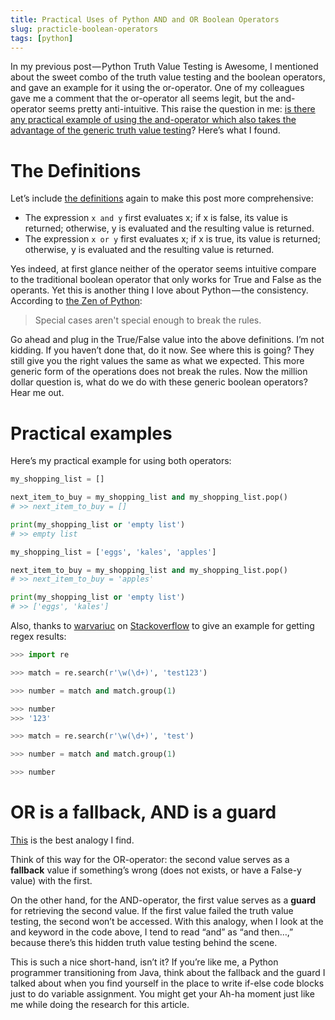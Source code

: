 ```yaml
---
title: Practical Uses of Python AND and OR Boolean Operators
slug: practicle-boolean-operators
tags: [python]
---
```


In my previous post — Python Truth Value Testing is Awesome, 
I mentioned about the sweet combo of the truth value testing and the boolean operators,
and gave an example for it using the or-operator. One of my colleagues gave me a comment
that the or-operator all seems legit, but the and-operator seems pretty anti-intuitive.
This raise the question in me: [is there any practical example of using the and-operator
which also takes the advantage of the generic truth value testing](http://stackoverflow.com/questions/35657101/practical-examples-of-python-and-operator)?
Here’s what I found.

<!-- more -->

# The Definitions

Let’s include [the definitions](https://docs.python.org/3.5/reference/expressions.html#boolean-operations)
again to make this post more comprehensive:

* The expression `x and y` first evaluates x; if x is false, its value is returned; otherwise, y is evaluated and the resulting value is returned.
* The expression `x or y` first evaluates x; if x is true, its value is returned; otherwise, y is evaluated and the resulting value is returned.

Yes indeed, at first glance neither of the operator seems intuitive compare to the
traditional boolean operator that only works for True and False as the operants.
Yet this is another thing I love about Python — the consistency. According to
[the Zen of Python](https://www.python.org/dev/peps/pep-0020/):

> Special cases aren't special enough to break the rules.

Go ahead and plug in the True/False value into the above definitions. I’m not kidding.
If you haven’t done that, do it now. See where this is going? They still give you the
right values the same as what we expected. This more generic form of the operations does
not break the rules. Now the million dollar question is, what do we do with these generic
boolean operators? Hear me out.

# Practical examples

Here’s my practical example for using both operators:

```python
my_shopping_list = []

next_item_to_buy = my_shopping_list and my_shopping_list.pop()
# >> next_item_to_buy = []

print(my_shopping_list or 'empty list')
# >> empty list

my_shopping_list = ['eggs', 'kales', 'apples']

next_item_to_buy = my_shopping_list and my_shopping_list.pop()
# >> next_item_to_buy = 'apples'

print(my_shopping_list or 'empty list')
# >> ['eggs', 'kales']
```

Also, thanks to [warvariuc](http://stackoverflow.com/users/248296/warvariuc)
on [Stackoverflow](http://stackoverflow.com/questions/35657101/practical-examples-of-python-and-operator/35662540#35662540)
to give an example for getting regex results:

```python
>>> import re

>>> match = re.search(r'\w(\d+)', 'test123')

>>> number = match and match.group(1)

>>> number
>>> '123'

>>> match = re.search(r'\w(\d+)', 'test')

>>> number = match and match.group(1)

>>> number
```

# OR is a fallback, AND is a guard
[This](http://stackoverflow.com/questions/4477850/python-and-or-operators-return-value/28321263#28321263)
is the best analogy I find.

Think of this way for the OR-operator: the second value serves as a __fallback__ value if something’s wrong
(does not exists, or have a False-y value) with the first.

On the other hand, for the AND-operator, the first value serves as a __guard__ for retrieving the second value.
If the first value failed the truth value testing, the second won’t be accessed. With this analogy,
when I look at the and keyword in the code above, I tend to read “and” as “and then…,” because there’s
this hidden truth value testing behind the scene.

This is such a nice short-hand, isn’t it? If you’re like me, a Python programmer transitioning from Java,
think about the fallback and the guard I talked about when you find yourself in the place to write if-else
code blocks just to do variable assignment. You might get your Ah-ha moment just like me while doing the
research for this article.
